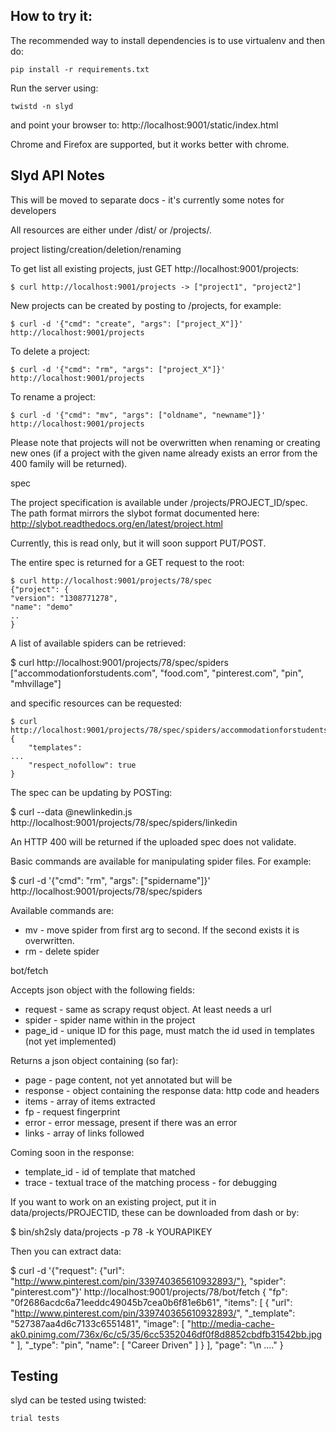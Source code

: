 How to try it:
--------------

The recommended way to install dependencies is to use virtualenv and
then do:

	pip install -r requirements.txt

Run the server using:

	twistd -n slyd

and point your browser to:
	http://localhost:9001/static/index.html

Chrome and Firefox are supported, but it works better with chrome.

Slyd API Notes
--------------

This will be moved to separate docs - it's currently some notes for developers

All resources are either under /dist/ or /projects/.


project listing/creation/deletion/renaming

To get list all existing projects, just GET http://localhost:9001/projects:

	$ curl http://localhost:9001/projects -> ["project1", "project2"]

New projects can be created by posting to /projects, for example:

	$ curl -d '{"cmd": "create", "args": ["project_X"]}' http://localhost:9001/projects

To delete a project:

	$ curl -d '{"cmd": "rm", "args": ["project_X"]}' http://localhost:9001/projects

To rename a project:

	$ curl -d '{"cmd": "mv", "args": ["oldname", "newname"]}' http://localhost:9001/projects

Please note that projects will not be overwritten when renaming or creating new ones (if a project
with the given name already exists an error from the 400 family will be returned).

spec

The project specification is available under /projects/PROJECT_ID/spec. The path format
mirrors the slybot format documented here:
http://slybot.readthedocs.org/en/latest/project.html

Currently, this is read only, but it will soon support PUT/POST.

The entire spec is returned for a GET request to the root:

	$ curl http://localhost:9001/projects/78/spec
	{"project": {
    "version": "1308771278",
    "name": "demo"
    ..
	}

A list of available spiders can be retrieved:

  $ curl http://localhost:9001/projects/78/spec/spiders
["accommodationforstudents.com", "food.com", "pinterest.com", "pin", "mhvillage"]

and specific resources can be requested:

	$ curl http://localhost:9001/projects/78/spec/spiders/accommodationforstudents.com
	{
    	"templates":
    ...
	    "respect_nofollow": true
	}

The spec can be updating by POSTing:

  $ curl --data @newlinkedin.js http://localhost:9001/projects/78/spec/spiders/linkedin

An HTTP 400 will be returned if the uploaded spec does not validate.

Basic commands are available for manipulating spider files. For example:

  $ curl -d '{"cmd": "rm", "args": ["spidername"]}' http://localhost:9001/projects/78/spec/spiders

Available commands are:
* mv - move spider from first arg to second. If the second exists it is overwritten.
* rm - delete spider


bot/fetch

Accepts json object with the following fields:
* request - same as scrapy requst object. At least needs a url
* spider - spider name within in the project
* page_id - unique ID for this page, must match the id used in templates (not yet implemented)

Returns a json object containing (so far):
* page - page content, not yet annotated but will be
* response - object containing the response data: http code and headers
* items - array of items extracted
* fp - request fingerprint
* error - error message, present if there was an error
* links - array of links followed

Coming soon in the response:
* template_id - id of template that matched
* trace - textual trace of the matching process - for debugging


If you want to work on an existing project, put it in data/projects/PROJECTID, these can be downloaded from dash or by:

$ bin/sh2sly data/projects -p 78 -k YOURAPIKEY

Then you can extract data:

$ curl -d '{"request": {"url": "http://www.pinterest.com/pin/339740365610932893/"}, "spider": "pinterest.com"}' http://localhost:9001/projects/78/bot/fetch
{
  "fp": "0f2686acdc6a71eeddc49045b7cea0b6f81e6b61",
   "items": [
      {
         "url": "http://www.pinterest.com/pin/339740365610932893/",
         "_template": "527387aa4d6c7133c6551481",
         "image": [
            "http://media-cache-ak0.pinimg.com/736x/6c/c5/35/6cc5352046df0f8d8852cbdfb31542bb.jpg"
         ],
         "_type": "pin",
         "name": [
            "Career Driven"
         ]
      }
   ],
   "page": "<!DOCTYPE html>\n ...."
}

Testing
-------

slyd can be tested using twisted:

    trial tests

